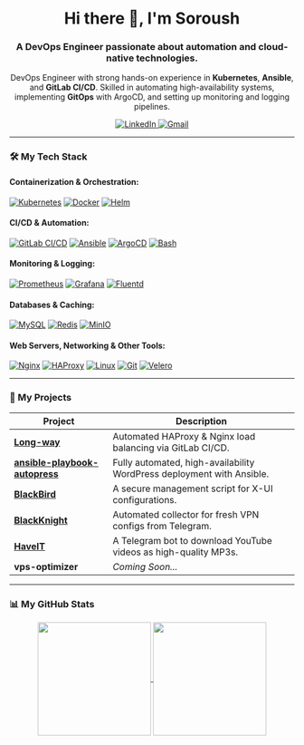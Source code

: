 <div id="header" align="center">
  <h1>Hi there 👋, I'm Soroush</h1>
  <h3>A DevOps Engineer passionate about automation and cloud-native technologies.</h3>
  <p>
    DevOps Engineer with strong hands-on experience in <strong>Kubernetes</strong>, <strong>Ansible</strong>, and <strong>GitLab CI/CD</strong>. Skilled in automating high-availability systems, implementing <strong>GitOps</strong> with ArgoCD, and setting up monitoring and logging pipelines.
  </p>
  <div align="center">
    <a href="https://linkedin.com/in/soroush-imanian" target="_blank">
      <img src="https://img.shields.io/badge/LinkedIn-0077B5?style=for-the-badge&logo=linkedin&logoColor=white" alt="LinkedIn"/>
    </a>
    <a href="mailto:soroushimanian@gmail.com">
      <img src="https://img.shields.io/badge/Gmail-D14836?style=for-the-badge&logo=gmail&logoColor=white" alt="Gmail"/>
    </a>
  </div>
</div>

---

### 🛠️ My Tech Stack

#### Containerization & Orchestration:
<p>
  <a href="#"><img alt="Kubernetes" src="https://img.shields.io/badge/Kubernetes-326CE5?style=for-the-badge&logo=kubernetes&logoColor=white"></a>
  <a href="#"><img alt="Docker" src="https://img.shields.io/badge/Docker-2496ED?style=for-the-badge&logo=docker&logoColor=white"></a>
  <a href="#"><img alt="Helm" src="https://img.shields.io/badge/Helm-0F1689?style=for-the-badge&logo=helm&logoColor=white"></a>
</p>

#### CI/CD & Automation:
<p>
  <a href="#"><img alt="GitLab CI/CD" src="https://img.shields.io/badge/GitLab_CI-FC6D26?style=for-the-badge&logo=gitlab&logoColor=white"></a>
  <a href="#"><img alt="Ansible" src="https://img.shields.io/badge/Ansible-EE0000?style=for-the-badge&logo=ansible&logoColor=white"></a>
  <a href="#"><img alt="ArgoCD" src="https://img.shields.io/badge/ArgoCD-EF7B4D?style=for-the-badge&logo=argo&logoColor=white"></a>
  <a href="#"><img alt="Bash" src="https://img.shields.io/badge/Bash-4EAA25?style=for-the-badge&logo=gnu-bash&logoColor=white"></a>
</p>

#### Monitoring & Logging:
<p>
  <a href="#"><img alt="Prometheus" src="https://img.shields.io/badge/Prometheus-E6522C?style=for-the-badge&logo=prometheus&logoColor=white"></a>
  <a href="#"><img alt="Grafana" src="https://img.shields.io/badge/Grafana-F46800?style=for-the-badge&logo=grafana&logoColor=white"></a>
  <a href="#"><img alt="Fluentd" src="https://img.shields.io/badge/Fluentd-0073B7?style=for-the-badge&logo=fluentd&logoColor=white"></a>
</p>

#### Databases & Caching:
<p>
  <a href="#"><img alt="MySQL" src="https://img.shields.io/badge/MySQL-4479A1?style=for-the-badge&logo=mysql&logoColor=white"></a>
  <a href="#"><img alt="Redis" src="https://img.shields.io/badge/Redis-DC382D?style=for-the-badge&logo=redis&logoColor=white"></a>
  <a href="#"><img alt="MinIO" src="https://img.shields.io/badge/MinIO-C72C3A?style=for-the-badge&logo=minio&logoColor=white"></a>
</p>

#### Web Servers, Networking & Other Tools:
<p>
  <a href="#"><img alt="Nginx" src="https://img.shields.io/badge/Nginx-009639?style=for-the-badge&logo=nginx&logoColor=white"></a>
  <a href="#"><img alt="HAProxy" src="https://img.shields.io/badge/HAProxy-000000?style=for-the-badge&logo=haproxy&logoColor=white"></a>
  <a href="#"><img alt="Linux" src="https://img.shields.io/badge/Linux-FCC624?style=for-the-badge&logo=linux&logoColor=black"></a>
  <a href="#"><img alt="Git" src="https://img.shields.io/badge/Git-F05032?style=for-the-badge&logo=git&logoColor=white"></a>
  <a href="#"><img alt="Velero" src="https://img.shields.io/badge/Velero-5928D1?style=for-the-badge&logo=velero&logoColor=white"></a>
</p>

---

### 🚀 My Projects

| Project                                                      | Description                                                     |
| ------------------------------------------------------------ | --------------------------------------------------------------- |
| **[Long-way](https://github.com/SoroushImanian/Long-way)** | Automated HAProxy & Nginx load balancing via GitLab CI/CD.      |
| **[ansible-playbook-autopress](https://github.com/SoroushImanian/ansible-playbook-autopress)** | Fully automated, high-availability WordPress deployment with Ansible. |
| **[BlackBird](https://github.com/SoroushImanian/BlackBird)** | A secure management script for X-UI configurations.             |
| **[BlackKnight](https://github.com/SoroushImanian/BlackKnight)** | Automated collector for fresh VPN configs from Telegram.        |
| **[HaveIT](https://github.com/SoroushImanian/HaveIT)** | A Telegram bot to download YouTube videos as high-quality MP3s. |
| **vps-optimizer** | *Coming Soon...* |

---

### 📊 My GitHub Stats

<p align="center">
  <a href="https://github.com/anuraghazra/github-readme-stats">
    <img height=200 align="center" src="https://github-readme-stats.vercel.app/api?username=SoroushImanian&theme=tokyonight&show_icons=true" />
  </a>
  <a href="https://github.com/anuraghazra/convoychat">
    <img height=200 align="center" src="https://github-readme-stats.vercel.app/api/top-langs/?username=SoroushImanian&layout=compact&theme=tokyonight" />
  </a>
</p>

